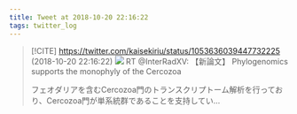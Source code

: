 ```yaml
---
title: Tweet at 2018-10-20 22:16:22
tags: twitter_log
---
```


> [!CITE] https://twitter.com/kaisekiriu/status/1053636039447732225 (2018-10-20 22:16:22)
> ![](https://twitter.com/kaisekiriu/status/1053636039447732225)
> RT @InterRadXV: 【新論文】
> Phylogenomics supports the monophyly of the Cercozoa
> 
> フェオダリアを含むCercozoa門のトランスクリプトーム解析を行っており、Cercozoa門が単系統群であることを支持してい…

